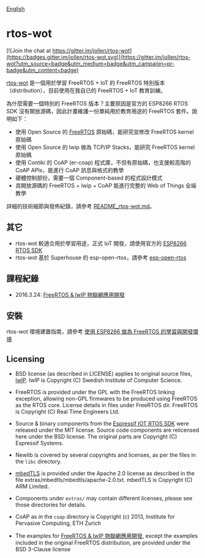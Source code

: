 [English](https://github.com/jollen/rtos-wot/blob/master/README_rtos-wot.md)

# rtos-wot

[![Join the chat at https://gitter.im/jollen/rtos-wot](https://badges.gitter.im/jollen/rtos-wot.svg)](https://gitter.im/jollen/rtos-wot?utm_source=badge&utm_medium=badge&utm_campaign=pr-badge&utm_content=badge)

[rtos-wot](https://github.com/wot-sdk/rtos-wot) 是一個用於學習 FreeRTOS + IoT 的 FreeRTOS 特別版本（distribution），目前使用在我自已的 FreeRTOS + IoT 教育訓練。

為什麼需要一個特別的 FreeRTOS 版本？主要原因是官方的 ESP8266 RTOS SDK 沒有開放源碼，因此計畫維護一份單純用於教育用途的 FreeRTOS 套件。說明如下：

* 使用 Open Source 的 [FreeRTOS](http://www.freertos.org) 原始碼，能研究並修改 FreeRTOS kernel 原始碼
* 使用 Open Source 的 lwip 做為 TCP/IP Stacks，能研究 FreeRTOS kernel 原始碼
* 使用 Contiki 的 CoAP (er-coap) 程式庫，不但有原始碼，也支援較高階的 CoAP APIs，能進行 CoAP 訊息與格式的教學
* 硬體控制部份，需要一個 Component-based 的程式設計模式
* 具開放源碼的 FreeRTOS + lwip + CoAP 能進行完整的 Web of Things 全端教學

詳細的技術細節與發佈紀錄，請參考 [README_rtos-wot.md](README_rtos-wot.md)。

## 其它

* rtos-wot 較適合用於學習用途，正式 IoT 開發，請使用官方的 [ESP8266 RTOS SDK](https://github.com/espressif/ESP8266_RTOS_SDK)
* rtos-wot 基於 Superhouse 的 esp-open-rtos，請參考 [esp-open-rtos](https://github.com/jollen/rtos-wot/blob/master/README_esp-open-rtos.md)

## 課程紀錄

* 2016.3.24: [FreeRTOS & lwIP 物聯網應用開發](https://www.moko365.com/enterprise/iot100-freertos-iot-programming-101)

## 安裝

rtos-wot 環境建置指南，請參考 [使用 ESP8266 做為 FreeRTOS 的學習與開發環境](http://www.jollen.org/blog/2016/01/study-freertos-using-esp8266.html)


## Licensing

* BSD license (as described in LICENSE) applies to original source files, [lwIP](http://lwip.wikia.com/wiki/LwIP_Wiki). lwIP is Copyright (C) Swedish Institute of Computer Science.

* FreeRTOS is provided under the GPL with the FreeRTOS linking exception, allowing non-GPL firmwares to be produced using FreeRTOS as the RTOS core. License details in files under FreeRTOS dir. FreeRTOS is Copyright (C) Real Time Engineers Ltd.

* Source & binary components from the [Espressif IOT RTOS SDK](https://github.com/espressif/esp_iot_rtos_sdk) were released under the MIT license. Source code components are relicensed here under the BSD license. The original parts are Copyright (C) Espressif Systems.

* Newlib is covered by several copyrights and licenses, as per the files in the `libc` directory.

* [mbedTLS](https://tls.mbed.org/) is provided under the Apache 2.0 license as described in the file extras/mbedtls/mbedtls/apache-2.0.txt. mbedTLS is Copyright (C) ARM Limited.

* Components under `extras/` may contain different licenses, please see those directories for details.

* CoAP as in the `coap` directory is Copyright (c) 2013, Institute for Pervasive Computing, ETH Zurich

* The examples for [FreeRTOS & lwIP 物聯網應用開發](https://www.moko365.com/enterprise/iot100-freertos-iot-programming-101), except the examples included in the original FreeRTOS distribution, are provided under the BSD 3-Clause license
